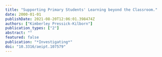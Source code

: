 ```yaml
---
title: "Supporting Primary Students' Learning beyond the Classroom."
date: 2000-01-01
publishDate: 2021-08-20T12:06:01.398474Z
authors: ["Kimberley Pressick-Kilborn"]
publication_types: ["2"]
abstract: ""
featured: false
publication: "*Investigating*"
doi: "10.3316/aeipt.107579"
---
```


